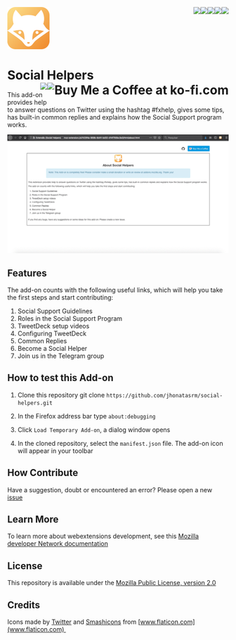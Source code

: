 [<img align="right" src="https://img.shields.io/github/issues/jhonatasrm/social-helpers.svg">](https://github.com/jhonatasrm/social-helpers/issues)
[<img align="right" src="https://img.shields.io/github/license/jhonatasrm/social-helpers.svg">](https://github.com/jhonatasrm/social-helpers/blob/master/LICENSE)
[<img align="right" src="https://img.shields.io/github/forks/jhonatasrm/social-helpers.svg">]()
[<img align="right" src="https://img.shields.io/github/stars/jhonatasrm/social-helpers.svg">]()
[<img align="right" src="https://img.shields.io/github/release/jhonatasrm/social-helpers.svg">](https://github.com/jhonatasrm/social-helpers/releases)

![Social Helpers icon](src/res/icons/icon@2x.png)

# Social Helpers <a href='https://ko-fi.com/S6S5S3WU' target='_blank'><img align="right" height='36' style='border:0px;height:36px;' src='https://az743702.vo.msecnd.net/cdn/kofi1.png?v=0' border='0' alt='Buy Me a Coffee at ko-fi.com'/></a>[<img align="right" src="https://addons.cdn.mozilla.net/static/img/addons-buttons/AMO-button_2.png">](https://addons.mozilla.org/en-US/firefox/addon/social-helpers/)

This add-on provides help to answer questions on Twitter using the hashtag #fxhelp, gives some tips, has built-in common replies and explains how the Social Support program works.

![Social Helpers Screenshot](social-helpers.gif)

## Features
The add-on counts with the following useful links, which will help you take the first steps and start contributing:

1. Social Support Guidelines
2. Roles in the Social Support Program
3. TweetDeck setup videos
4. Configuring TweetDeck
5. Common Replies
6. Become a Social Helper
7. Join us in the Telegram group

## How to test this Add-on

1. Clone this repository git clone ```https://github.com/jhonatasrm/social-helpers.git```

2. In the Firefox address bar type ```about:debugging```

3. Click ```Load Temporary Add-on```, a dialog window opens

4. In the cloned repository, select the ```manifest.json``` file. The add-on icon will appear in your toolbar

## How Contribute

Have a suggestion, doubt or encountered an error? Please open a new [issue](https://github.com/jhonatasrm/social-helpers/issues/new)

## Learn More
To learn more about webextensions development, see this [Mozilla developer Network documentation](https://developer.mozilla.org/en-US/Add-ons/WebExtensions)

## License
This repository is available under the [Mozilla Public License, version 2.0](https://github.com/jhonatasrm/social-helpers/blob/master/LICENSE)

## Credits
Icons made by [Twitter](https://www.flaticon.com/authors/twitter) and [Smashicons](https://www.flaticon.com/authors/Smashicons) from [www.flaticon.com](www.flaticon.com) 
